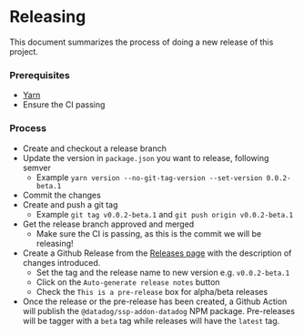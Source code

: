 # Releasing

This document summarizes the process of doing a new release of this project.

### Prerequisites

- [Yarn](https://yarnpkg.com/)
- Ensure the CI passing

### Process

- Create and checkout a release branch
- Update the version in `package.json` you want to release, following semver
    - Example `yarn version --no-git-tag-version --set-version 0.0.2-beta.1`
- Commit the changes
- Create and push a git tag
    - Example `git tag v0.0.2-beta.1` and `git push origin v0.0.2-beta.1`
- Get the release branch approved and merged
    - Make sure the CI is passing, as this is the commit we will be releasing!
- Create a Github Release from the [Releases page](https://github.com/DataDog/ssp-addon-datadog/releases) with the description of changes introduced.
    - Set the tag and the release name to new version e.g. `v0.0.2-beta.1`
    - Click on the `Auto-generate release notes` button
    - Check the `This is a pre-release` box for alpha/beta releases
- Once the release or the pre-release has been created, a Github Action will publish the `@datadog/ssp-addon-datadog` NPM package. Pre-releases will be tagger with a `beta` tag while releases will have the `latest` tag.
